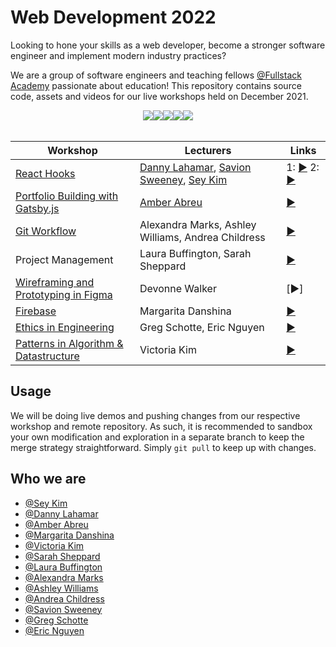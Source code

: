 # Web Development 2022

Looking to hone your skills as a web developer, become a stronger software engineer and implement modern industry practices?

We are a group of software engineers and teaching fellows [@Fullstack Academy](https://www.fullstackacademy.com/) passionate about education! This repository contains source code, assets and videos for our live workshops held on December 2021.

<div style="display: flex; justify-content: center;">
<img src="https://img.shields.io/badge/Gatsby-663399?style=for-the-badge&logo=gatsby&logoColor=white" />
<img src="https://img.shields.io/badge/React-20232A?style=for-the-badge&logo=react&logoColor=61DAFB" />
<img src="https://img.shields.io/badge/Figma-F24E1E?style=for-the-badge&logo=figma&logoColor=white" />
<img src="https://img.shields.io/badge/GitHub-100000?style=for-the-badge&logo=github&logoColor=white" />
<img src="https://img.shields.io/badge/firebase-%23039BE5.svg?style=for-the-badge&logo=firebase" />
</div>
<br />

| Workshop   | Lecturers     | Links |
| -------- | ------------- | ----- |
| [React Hooks](https://github.com/iseykim/react-hooks) | [Danny Lahamar](https://linkedin.com/in/daniellahamar), [Savion Sweeney](https://www.linkedin.com/in/savion-sweeney/), [Sey Kim](https://linkedin.com/in/sey-kim)  | 1: [▶️](https://www.youtube.com/watch?v=mkvhikFmA5c) 2: [▶️](https://youtu.be/PUPKNlwsMbM) |
| [Portfolio Building with Gatsby.js](https://github.com/AmberAbreu/codyportfolio-boilerplate) | [Amber Abreu](https://www.linkedin.com/in/amber-abreu/)      | [▶️](https://www.youtube.com/watch?v=rHO82MY4OiA)   |
| [Git Workflow](https://github.com/andrea-e-c/git-workflow) |  Alexandra Marks, Ashley Williams, Andrea Childress | [▶️](https://www.youtube.com/watch?v=9DITha2JTUc) |
| Project Management | Laura Buffington, Sarah Sheppard | [▶️](https://youtu.be/rnIm4zFuBoE) |
| [Wireframing and Prototyping in Figma](./wireframe-figma/README.md) | Devonne Walker | [▶️] |
| [Firebase](https://github.com/margaritadanshina/todo_firebase) | Margarita Danshina | [▶️](https://youtu.be/3Yxjjc23uds) |
| [Ethics in Engineering](https://github.com/iseykim/web-dev-2022/tree/main/engineering-ethics) | Greg Schotte, Eric Nguyen | [▶️](https://youtu.be/8GSq6u-d_OM) |
| [Patterns in Algorithm & Datastructure](https://github.com/toriekim/problem-solving-patterns) | Victoria Kim | [▶️](https://youtu.be/v3WA5rghRkc) |

## Usage

We will be doing live demos and pushing changes from our respective workshop and remote repository. As such, it is recommended to sandbox your own modification and exploration in a separate branch to keep the merge strategy straightforward. Simply `git pull` to keep up with changes.

## Who we are

- [@Sey Kim](https://linkedin.com/in/sey-kim)
- [@Danny Lahamar](https://linkedin.com/in/daniellahamar)
- [@Amber Abreu](https://www.linkedin.com/in/amber-abreu/)
- [@Margarita Danshina](https://github.com/margaritadanshina)
- [@Victoria Kim](https://linkedin.com/in/victoriakim20)
- [@Sarah Sheppard](https://www.linkedin.com/in/sheppas/)
- [@Laura Buffington](https://www.linkedin.com/in/laura-c-buffington/)
- [@Alexandra Marks](https://www.linkedin.com/in/alexandravmarks/)
- [@Ashley Williams](https://www.linkedin.com/in/ashley-williams011/)
- [@Andrea Childress](https://www.linkedin.com/in/andrea-childress/)
- [@Savion Sweeney](https://www.linkedin.com/in/savion-sweeney/)
- [@Greg Schotte](https://www.linkedin.com/in/greg-schotte/)
- [@Eric Nguyen](https://www.linkedin.com/in/ericdaonguyen/)
